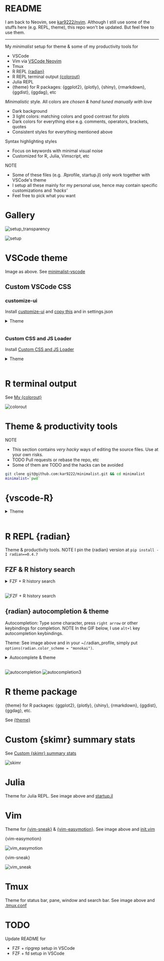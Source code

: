# README

I am back to Neovim, see [kar9222/nvim](https://github.com/kar9222/nvim). Although I still use some of the stuffs here (e.g. REPL, theme), this repo won't be updated. But feel free to use them.

<hr>

My _minimalist_ setup for theme & some of my productivity tools for
- VSCode
- Vim via [VSCode Neovim](https://marketplace.visualstudio.com/items?itemName=asvetliakov.vscode-neovim)
- Tmux
- R REPL [{radian}](https://github.com/randy3k/radian)
- R REPL terminal output [{colorout}](https://github.com/jalvesaq/colorout)
- Julia REPL
- {theme} for R packages: {ggplot2}, {plotly}, {shiny}, {rmarkdown}, {ggdist}, {ggdag}, etc

_Minimalistic_ style. All colors are _chosen & hand tuned manually with love_
- Dark background
- 3 light colors: matching colors and good contrast for plots
- Dark colors for everything else e.g. comments, operators, brackets, quotes
- Consistent styles for everything mentioned above

Syntax highlighting styles
- Focus on keywords with minimal visual noise
- Customized for R, Julia, Vimscript, etc


NOTE
- Some of these files (e.g. .Rprofile, startup.jl) only work together with VSCode's theme
- I setup all these mainly for my personal use, hence may contain specific customizations and _'hacks'_
- Feel free to pick what you want

# Gallery

![setup_transparency](others/setup_transparent_2.png)

![setup](others/setup_2.png)


# VSCode theme

Image as above. See [minimalist-vscode](https://github.com/kar9222/minimalist-vscode)

## Custom VSCode CSS

### customize-ui

Install [customize-ui](https://marketplace.visualstudio.com/items?itemName=iocave.customize-ui) and [copy this](https://github.com/kar9222/minimalist/blob/main/vscode/vscode.css) and in settings.json


<details>
<summary>Theme</summary>

```json
{
    "vscode_custom_css.policy": true,
    "vscode_custom_css.imports": ["/path/to/vscode.css"],
}
```

</details>
<br>

### Custom CSS and JS Loader

Install [Custom CSS and JS Loader](https://marketplace.visualstudio.com/items?itemName=be5invis.vscode-custom-css)


<details>
<summary>Theme</summary>

```json
{
  // Sample only. Use any size you want.
  "customizeUI.listRowHeight": 28, // optionally, try 29
  "customizeUI.fontSizeMap": {
    "13px": "16px",
    "12px": "16px",
  },
}
```

</details>
<br>

# R terminal output

See [My {colorout}](https://gist.github.com/kar9222/0e1130c15bfaba3a71f0cf6d1d08931f)

![colorout](others/colorout.png)


# Theme & productivity tools

NOTE
- This section contains _very hacky_ ways of editing the source files. Use at your own risks.
- TODO Pull requests or rebase the repo, etc
- Some of them are TODO and the hacks can be avoided

```bash
git clone git@github.com:kar9222/minimalist.git && cd minimalist
minimalist=`pwd`
```


# {vscode-R}

<details>
<summary>Theme</summary>

```bash
# NOTE Manually alias your VSCode extensions directory e.g.
$vsc=~/.vscode/extensions
vsc_r=$(ls --color=never $vsc | grep ikuyadeu.r)
ln -sf vscode_r/r.json $vsc/$vsc_r/syntax/r.json
```

</details>
<br>


# R REPL {radian}

Theme & productivity tools. NOTE I pin the {radian} version at `pip install -I radian==0.4.7`

## FZF & R history search

<details>
<summary>FZF + R history search</summary>
<br>
Call [FZF](https://github.com/junegunn/fzf) for interactive R history search. Great for single-line history search and can be used together with native {radian} REPL's `ctrl+r` multi-line history search.

1. Put this in e.g. `~/bin/r_history` then `chmod +x ~/bin/r_history`
2. Call FZF in Tmux for running this script

~/bin/r_history

```bash
#! /bin/bash

# R history: Remove duplicates, commented lines, blank lines, starting `+` symbol
# NOTE the location of your ~/.radian_history. Should be the default.
tac ~/.radian_history                    | \
    awk '!a[$0]++'                       | \
    sed -e '/^#/d  ;  /^$/d  ;  s/^+//g' | \
    fzf --exact --no-sort
```

~/.tmux.conf

```bash
bind -n MY_KEYBINDING run " \
    tmux split-window -p 75 \
    'tmux send -t #{pane_id} \
        \"$(~/bin/r_history)\"' \
"
```

</details>
<br>

![FZF + R history search](others/fzf_r_history.gif)

## {radian} autocompletion & theme

Autocompletion: Type some character, press `right arrow` or other keybindings for completion. NOTE In the GIF below, I use `alt+l` key autocompletion keybindings.

Theme: See image above and in your ~/.radian_profile, simply put `options(radian.color_scheme = "monokai")`.


<details>
<summary>Autocomplete & theme</summary>

```bash
# R REPL {radian} --------------------------------

repl=./radian
radian_proj=$repl/radian
latest_conda=/opt/$(ls --color=never /opt | grep miniconda | tail -1)
latest_py=$(ls --color=never $latest_conda/lib | grep python | tail -1)
site_packages=$latest_conda/lib/$latest_py/site-packages

# {radian}
# TODO Use customer lexer
radian=$site_packages/radian
sudo ln -sf $radian_proj/lexer.py      $radian/lexer.py
sudo ln -sf $radian_proj/completion.py $radian/completion.py
sudo ln -sf $radian_proj/session.py    $radian/session.py

# {pygments}
# TODO https://pbelmans.ncag.info/blog/2011/03/06/how-to-change-pygments-styles-and-a-university-of-antwerp-style/
# https://stackoverflow.com/questions/25368222/pygments-style-not-found
# https://github.com/pbelmans/ua-pygments-style
sudo ln -sf $repl/pygments/styles/monokai.py $site_packages/pygments/styles/monokai.py

# {prompt_toolkit}
sudo ln -sf $repl/prompt_toolkit/styles/defaults.py $site_packages/lineedit/deps/prompt_toolkit/styles/defaults.py
```

</details>
<br>

![autocompletion](others/autocompletion.gif)
![autocompletion3](others/autocompletion3.gif)



# R theme package

{theme} for R packages: {ggplot2}, {plotly}, {shiny}, {rmarkdown}, {ggdist}, {ggdag}, etc.

See [{theme}](https://github.com/kar9222/theme)


# Custom {skimr} summary stats

See [Custom {skimr} summary stats](https://gist.github.com/kar9222/c9c0c55d01ce88bbc3a96981e71b7cae)

![skimr](others/skimr.png)


# Julia

Theme for Julia REPL. See image above and [startup.jl](https://github.com/kar9222/minimalist/blob/main/julia/startup.jl)

# Vim

Theme for [{vim-sneak}](https://github.com/justinmk/vim-sneak) & [{vim-easymotion}](https://github.com/easymotion/vim-easymotion). See image above and [init.vim](https://github.com/kar9222/minimalist/blob/main/vim/init.vim)

{vim-easymotion}

![vim_easymotion](others/vim_easymotion.png)

{vim-sneak}

![vim_sneak](others/vim_sneak.png)


# Tmux

Theme for status bar, pane, window and search bar. See image above and [.tmux.conf](https://github.com/kar9222/minimalist/blob/main/tmux/.tmux.conf)

# TODO

Update README for
- FZF + ripgrep setup in VSCode
- FZF + fd setup in VSCode
